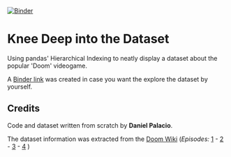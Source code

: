 [![Binder](https://mybinder.org/badge_logo.svg)](https://mybinder.org/v2/gh/palaciodaniel/knee_deep_into_the_dataset/main?filepath=knee_deep_into_the_dataset.ipynb)
# Knee Deep into the Dataset
Using pandas' Hierarchical Indexing to neatly display a dataset about the popular 'Doom' videogame.

A [Binder link](https://mybinder.org/v2/gh/palaciodaniel/knee_deep_into_the_dataset/main?filepath=knee_deep_into_the_dataset.ipynb) was created in case you want the explore the dataset by yourself.

## Credits
Code and dataset written from scratch by **Daniel Palacio**.

The dataset information was extracted from the [Doom Wiki](https://doomwiki.org/wiki/Entryway) (*Episodes:* [1](https://doomwiki.org/wiki/Knee-Deep_in_the_Dead) - [2](https://doomwiki.org/wiki/The_Shores_of_Hell) - [3](https://doomwiki.org/wiki/Inferno) - [4](https://doomwiki.org/wiki/Thy_Flesh_Consumed) )
